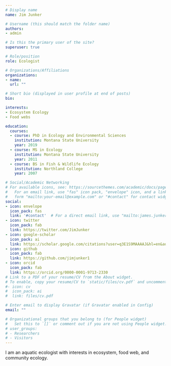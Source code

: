 ```yaml
---
# Display name
name: Jim Junker

# Username (this should match the folder name)
authors:
- admin

# Is this the primary user of the site?
superuser: true

# Role/position
role: Ecologist

# Organizations/Affiliations
organizations:
- name: 
  url: ""

# Short bio (displayed in user profile at end of posts)
bio: 

interests:
- Ecosystem Ecology
- Food webs

education:
  courses:
  - course: PhD in Ecology and Environmental Sciences
    institution: Montana State University
    year: 2019
  - course: MS in Ecology 
    institution: Montana State University
    year: 2011
  - course: BS in Fish & Wildlife Ecology
    institution: Northland College
    year: 2007

# Social/Academic Networking
# For available icons, see: https://sourcethemes.com/academic/docs/page-builder/#icons
#   For an email link, use "fas" icon pack, "envelope" icon, and a link in the
#   form "mailto:your-email@example.com" or "#contact" for contact widget.
social:
- icon: envelope
  icon_pack: fas
  link: '#contact'  # For a direct email link, use "mailto:james.junker1@gmail.com".
- icon: twitter
  icon_pack: fab
  link: https://twitter.com/JimJunker
- icon: google-scholar
  icon_pack: ai
  link: https://scholar.google.com/citations?user=q3E1S9MAAAAJ&hl=en&authuser=1
- icon: github
  icon_pack: fab
  link: https://github.com/jimjunker1
- icon: orcid
  icon_pack: fab
  link: https://orcid.org/0000-0001-9713-2330
# Link to a PDF of your resume/CV from the About widget.
# To enable, copy your resume/CV to `static/files/cv.pdf` and uncomment the lines below.
#- icon: cv
#  icon_pack: ai
#  link: files/cv.pdf

# Enter email to display Gravatar (if Gravatar enabled in Config)
email: ""

# Organizational groups that you belong to (for People widget)
#   Set this to `[]` or comment out if you are not using People widget.
# user_groups:
# - Researchers
# - Visitors
---
```


I am an aquatic ecologist with interests in ecosystem, food web, and community ecology. 
